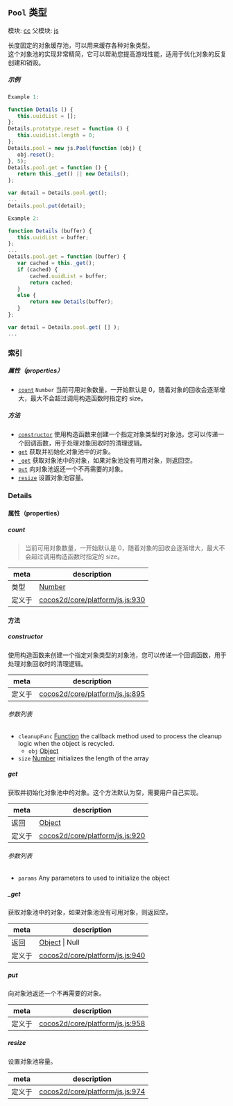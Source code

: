 ## `Pool` 类型



模块: [cc](../modules/cc.md)
父模块: [js](../modules/js.md)


长度固定的对象缓存池，可以用来缓存各种对象类型。<br/>
这个对象池的实现非常精简，它可以帮助您提高游戏性能，适用于优化对象的反复创建和销毁。


##### 示例

```js
Example 1:

function Details () {
   this.uuidList = [];
};
Details.prototype.reset = function () {
   this.uuidList.length = 0;
};
Details.pool = new js.Pool(function (obj) {
   obj.reset();
}, 5);
Details.pool.get = function () {
   return this._get() || new Details();
};

var detail = Details.pool.get();
...
Details.pool.put(detail);

Example 2:

function Details (buffer) {
   this.uuidList = buffer;
};
...
Details.pool.get = function (buffer) {
   var cached = this._get();
   if (cached) {
       cached.uuidList = buffer;
       return cached;
   }
   else {
       return new Details(buffer);
   }
};

var detail = Details.pool.get( [] );
...
```

### 索引

##### 属性（properties）

  - [`count`](#count) `Number` 当前可用对象数量，一开始默认是 0，随着对象的回收会逐渐增大，最大不会超过调用构造函数时指定的 size。



##### 方法

  - [`constructor`](#constructor) 使用构造函数来创建一个指定对象类型的对象池，您可以传递一个回调函数，用于处理对象回收时的清理逻辑。
  - [`get`](#get) 获取并初始化对象池中的对象。
  - [`_get`](#get) 获取对象池中的对象，如果对象池没有可用对象，则返回空。
  - [`put`](#put) 向对象池返还一个不再需要的对象。
  - [`resize`](#resize) 设置对象池容量。



### Details


#### 属性（properties）


##### count

> 当前可用对象数量，一开始默认是 0，随着对象的回收会逐渐增大，最大不会超过调用构造函数时指定的 size。

| meta | description |
|------|-------------|
| 类型 | <a href="https://developer.mozilla.org/en/JavaScript/Reference/Global_Objects/Number" class="crosslink external" target="_blank">Number</a> |
| 定义于 | [cocos2d/core/platform/js.js:930](https://github.com/cocos-creator/engine/blob/e361a2e93351aacda485d2038abd4eba2998a298/cocos2d/core/platform/js.js#L930) |






<!-- Method Block -->
#### 方法


##### constructor

使用构造函数来创建一个指定对象类型的对象池，您可以传递一个回调函数，用于处理对象回收时的清理逻辑。

| meta | description |
|------|-------------|
| 定义于 | [cocos2d/core/platform/js.js:895](https://github.com/cocos-creator/engine/blob/e361a2e93351aacda485d2038abd4eba2998a298/cocos2d/core/platform/js.js#L895) |

###### 参数列表
- `cleanupFunc` <a href="https://developer.mozilla.org/en/JavaScript/Reference/Global_Objects/Function" class="crosslink external" target="_blank">Function</a> the callback method used to process the cleanup logic when the object is recycled.
	- `obj` <a href="https://developer.mozilla.org/en/JavaScript/Reference/Global_Objects/Object" class="crosslink external" target="_blank">Object</a> 
- `size` <a href="https://developer.mozilla.org/en/JavaScript/Reference/Global_Objects/Number" class="crosslink external" target="_blank">Number</a> initializes the length of the array


##### get

获取并初始化对象池中的对象。这个方法默认为空，需要用户自己实现。

| meta | description |
|------|-------------|
| 返回 | <a href="https://developer.mozilla.org/en/JavaScript/Reference/Global_Objects/Object" class="crosslink external" target="_blank">Object</a> 
| 定义于 | [cocos2d/core/platform/js.js:920](https://github.com/cocos-creator/engine/blob/e361a2e93351aacda485d2038abd4eba2998a298/cocos2d/core/platform/js.js#L920) |

###### 参数列表
- `params` Any parameters to used to initialize the object


##### _get

获取对象池中的对象，如果对象池没有可用对象，则返回空。

| meta | description |
|------|-------------|
| 返回 | <a href="https://developer.mozilla.org/en/JavaScript/Reference/Global_Objects/Object" class="crosslink external" target="_blank">Object</a> &#124; Null 
| 定义于 | [cocos2d/core/platform/js.js:940](https://github.com/cocos-creator/engine/blob/e361a2e93351aacda485d2038abd4eba2998a298/cocos2d/core/platform/js.js#L940) |



##### put

向对象池返还一个不再需要的对象。

| meta | description |
|------|-------------|
| 定义于 | [cocos2d/core/platform/js.js:958](https://github.com/cocos-creator/engine/blob/e361a2e93351aacda485d2038abd4eba2998a298/cocos2d/core/platform/js.js#L958) |



##### resize

设置对象池容量。

| meta | description |
|------|-------------|
| 定义于 | [cocos2d/core/platform/js.js:974](https://github.com/cocos-creator/engine/blob/e361a2e93351aacda485d2038abd4eba2998a298/cocos2d/core/platform/js.js#L974) |




